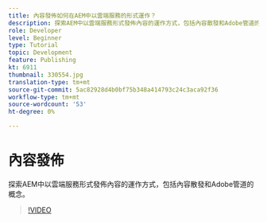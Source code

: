 ```yaml
---
title: 內容發佈如何在AEM中以雲端服務的形式運作？
description: 探索AEM中以雲端服務形式發佈內容的運作方式，包括內容散發和Adobe管道的概念。
role: Developer
level: Beginner
type: Tutorial
topic: Development
feature: Publishing
kt: 6911
thumbnail: 330554.jpg
translation-type: tm+mt
source-git-commit: 5ac82928d4b0bf75b348a414793c24c3aca92f36
workflow-type: tm+mt
source-wordcount: '53'
ht-degree: 0%

---
```



# 內容發佈

探索AEM中以雲端服務形式發佈內容的運作方式，包括內容散發和Adobe管道的概念。

>[!VIDEO](https://video.tv.adobe.com/v/330554/?quality=12&learn=on)